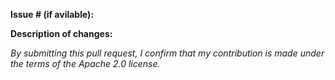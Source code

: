 **Issue # (if avilable):**

**Description of changes:**

*By submitting this pull request, I confirm that my contribution is made under the terms of the Apache 2.0 license.*
